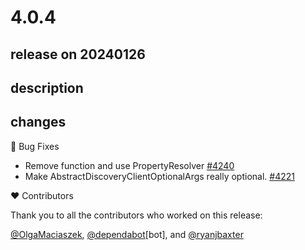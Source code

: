 # 4.0.4

## release on 20240126

## description

## changes

🐞 Bug Fixes

* Remove function and use PropertyResolver <a href="https://github.com/spring-cloud/spring-cloud-netflix/pull/4240" data-hovercard-type="pull_request" data-hovercard-url="/spring-cloud/spring-cloud-netflix/pull/4240/hovercard">#4240</a>
* Make AbstractDiscoveryClientOptionalArgs really optional. <a href="https://github.com/spring-cloud/spring-cloud-netflix/pull/4221" data-hovercard-type="pull_request" data-hovercard-url="/spring-cloud/spring-cloud-netflix/pull/4221/hovercard">#4221</a>

❤️ Contributors

Thank you to all the contributors who worked on this release:

<a class="user-mention notranslate" data-hovercard-type="user" data-hovercard-url="/users/OlgaMaciaszek/hovercard" data-octo-click="hovercard-link-click" data-octo-dimensions="link_type:self" href="https://github.com/OlgaMaciaszek">@OlgaMaciaszek</a>, <a class="user-mention notranslate" data-hovercard-type="organization" data-hovercard-url="/orgs/dependabot/hovercard" data-octo-click="hovercard-link-click" data-octo-dimensions="link_type:self" href="https://github.com/dependabot">@dependabot</a>[bot], and <a class="user-mention notranslate" data-hovercard-type="user" data-hovercard-url="/users/ryanjbaxter/hovercard" data-octo-click="hovercard-link-click" data-octo-dimensions="link_type:self" href="https://github.com/ryanjbaxter">@ryanjbaxter</a>

